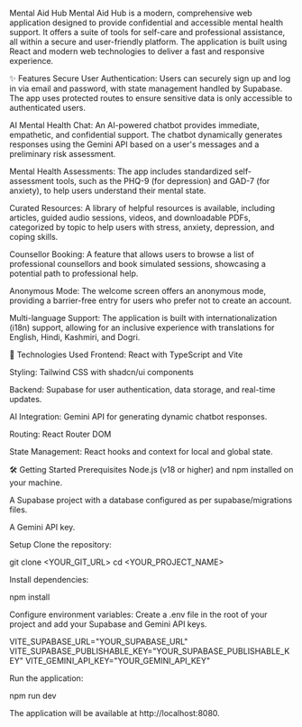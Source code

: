 Mental Aid Hub
Mental Aid Hub is a modern, comprehensive web application designed to provide confidential and accessible mental health support. It offers a suite of tools for self-care and professional assistance, all within a secure and user-friendly platform. The application is built using React and modern web technologies to deliver a fast and responsive experience.

✨ Features
Secure User Authentication: Users can securely sign up and log in via email and password, with state management handled by Supabase. The app uses protected routes to ensure sensitive data is only accessible to authenticated users.

AI Mental Health Chat: An AI-powered chatbot provides immediate, empathetic, and confidential support. The chatbot dynamically generates responses using the Gemini API based on a user's messages and a preliminary risk assessment.

Mental Health Assessments: The app includes standardized self-assessment tools, such as the PHQ-9 (for depression) and GAD-7 (for anxiety), to help users understand their mental state.

Curated Resources: A library of helpful resources is available, including articles, guided audio sessions, videos, and downloadable PDFs, categorized by topic to help users with stress, anxiety, depression, and coping skills.

Counsellor Booking: A feature that allows users to browse a list of professional counsellors and book simulated sessions, showcasing a potential path to professional help.

Anonymous Mode: The welcome screen offers an anonymous mode, providing a barrier-free entry for users who prefer not to create an account.

Multi-language Support: The application is built with internationalization (i18n) support, allowing for an inclusive experience with translations for English, Hindi, Kashmiri, and Dogri.

🚀 Technologies Used
Frontend: React with TypeScript and Vite

Styling: Tailwind CSS with shadcn/ui components

Backend: Supabase for user authentication, data storage, and real-time updates.

AI Integration: Gemini API for generating dynamic chatbot responses.

Routing: React Router DOM

State Management: React hooks and context for local and global state.

🛠️ Getting Started
Prerequisites
Node.js (v18 or higher) and npm installed on your machine.

A Supabase project with a database configured as per supabase/migrations files.

A Gemini API key.

Setup
Clone the repository:

git clone <YOUR_GIT_URL>
cd <YOUR_PROJECT_NAME>

Install dependencies:

npm install

Configure environment variables:
Create a .env file in the root of your project and add your Supabase and Gemini API keys.

VITE_SUPABASE_URL="YOUR_SUPABASE_URL"
VITE_SUPABASE_PUBLISHABLE_KEY="YOUR_SUPABASE_PUBLISHABLE_KEY"
VITE_GEMINI_API_KEY="YOUR_GEMINI_API_KEY"

Run the application:

npm run dev

The application will be available at http://localhost:8080.
